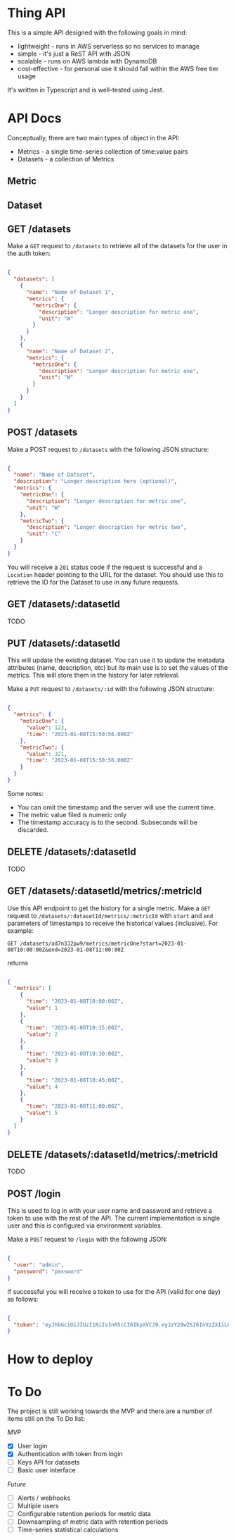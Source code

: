 # Thing API

This is a simple API designed with the following goals in mind:

- lightweight - runs in AWS serverless so no services to manage
- simple - it's just a ReST API with JSON
- scalable - runs on AWS lambda with DynamoDB
- cost-effective - for personal use it should fall within the AWS free tier usage

It's written in Typescript and is well-tested using Jest.

# API Docs

Conceptually, there are two main types of object in the API:

- Metrics - a single time-series collection of time:value pairs
- Datasets - a collection of Metrics

## Metric

## Dataset

## GET /datasets

Make a `GET` request to `/datasets` to retrieve all of the datasets for the user in the auth token:

```JSON

{
  "datasets": [
    {
      "name": "Name of Dataset 1",
      "metrics": {
        "metricOne": {
          "description": "Longer description for metric one",
          "unit": "W"
        }
      }
    },
    {
      "name": "Name of Dataset 2",
      "metrics": {
        "metricOne": {
          "description": "Longer description for metric one",
          "unit": "W"
        }
      }
    }
  ]
}

```

## POST /datasets

Make a POST request to `/datasets` with the following JSON structure:

```JSON

{
  "name": "Name of Dataset",
  "description": "Longer description here (optional)",
  "metrics": {
    "metricOne": {
      "description": "Longer description for metric one",
      "unit": "W"
    },
    "metricTwo": {
      "description": "Longer description for metric two",
      "unit": "C"
    }
  }
}

```

You will receive a `201` status code if the request is successful and a `Location` header pointing to the URL for the dataset. You should use this to retrieve the ID for the Dataset to use in any future requests.

## GET /datasets/:datasetId

TODO

## PUT /datasets/:datasetId

This will update the existing dataset. You can use it to update the metadata attributes (name, description, etc) but its main use is to set the values of the metrics. This will store them in the history for later retrieval.

Make a `PUT` request to `/datasets/:id` with the following JSON structure:

```JSON

{
  "metrics": {
    "metricOne": {
      "value": 123,
      "time": "2023-01-08T15:50:56.000Z"
    },
    "metricTwo": {
      "value": 321,
      "time": "2023-01-08T15:50:56.000Z"
    }
  }
}

```

Some notes:

- You can omit the timestamp and the server will use the current time.
- The metric value filed is numeric only
- The timestamp accuracy is to the second. Subseconds will be discarded.

## DELETE /datasets/:datasetId

TODO

## GET /datasets/:datasetId/metrics/:metricId

Use this API endpoint to get the history for a single metric. Make a `GET` request to `/datasets/:datasetId/metrics/:metricId` with `start` and `end` parameters of timestamps to receive the historical values (inclusive). For example:

`GET /datasets/ad7n3J2pw9/metrics/metricOne?start=2023-01-08T10:00:00Z&end=2023-01-08T11:00:00Z`

returns

```JSON

{
  "metrics": [
    {
      "time": "2023-01-08T10:00:00Z",
      "value": 1
    },
    {
      "time": "2023-01-08T10:15:00Z",
      "value": 2
    },
    {
      "time": "2023-01-08T10:30:00Z",
      "value": 3
    },
    {
      "time": "2023-01-08T10:45:00Z",
      "value": 4
    },
    {
      "time": "2023-01-08T11:00:00Z",
      "value": 5
    }
  ]
}

```

## DELETE /datasets/:datasetId/metrics/:metricId

TODO

## POST /login

This is used to log in with your user name and password and retrieve a token to use with the rest of the API. The current implementation is single user and this is configured via environment variables.

Make a `POST` request to `/login` with the following JSON:

```JSON

{
  "user": "admin",
  "password": "password"
}

```

If successful you will receive a token to use for the API (valid for one day) as follows:

```JSON

{
  "token": "eyJhbGciOiJIUzI1NiIsInR5cCI6IkpXVCJ9.eyJzY29wZSI6InVzZXIiLCJ1c2VyIjoiYWRtaW4iLCJpYXQiOjE2NzMxOTM1NzksImV4cCI6MTY3MzI3OTk3OX0.D35omt0ZrKBiIVe-_GPzFAxK6Mq7PhLCiHLlv_WMN7E"
}

```

# How to deploy

# To Do

The project is still working towards the MVP and there are a number of items still on the To Do list:

_MVP_

- [x] User login
- [x] Authentication with token from login
- [ ] Keys API for datasets
- [ ] Basic user interface

_Future_

- [ ] Alerts / webhooks
- [ ] Multiple users
- [ ] Configurable retention periods for metric data
- [ ] Downsampling of metric data with retention periods
- [ ] Time-series statistical calculations

